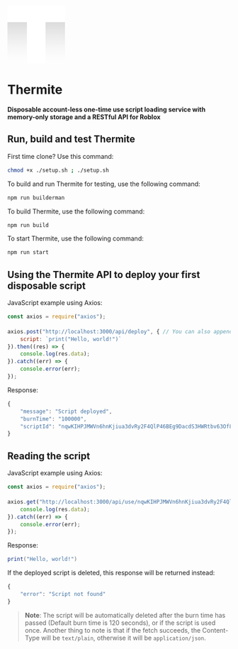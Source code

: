 <img src="gitassets/therm2.png" width=130px>

# Thermite

**Disposable account-less one-time use script loading service with memory-only storage and a RESTful API for Roblox**

## Run, build and test Thermite

First time clone? Use this command: 
```bash
chmod +x ./setup.sh ; ./setup.sh
```

To build and run Thermite for testing, use the following command: 
```bash
npm run builderman
```

To build Thermite, use the following command: 
```bash
npm run build
```

To start Thermite, use the following command: 
```bash
npm run start
```

## Using the Thermite API to deploy your first disposable script

JavaScript example using Axios:
```js
const axios = require("axios");

axios.post("http://localhost:3000/api/deploy", { // You can also append the "burntime" query parameter to the URL to specify a custom burn time in milliseconds (When the script will be self-destructed)
	script: `print("Hello, world!")`
}).then((res) => {
	console.log(res.data);
}).catch((err) => {
	console.error(err);
});
```

Response: 
```javascript
{
	"message": "Script deployed",
	"burnTime": "100000",
	"scriptId": "nqwKIHPJMWVn6hnKjiua3dvRy2F4QlP46BEg9DacdS3HWRtbv63Of8cSAx9bF9biI58IQwMbciBEhzBiJT4sfBokNvUdbz3TgWgV"
}
```

## Reading the script

JavaScript example using Axios:
```js
const axios = require("axios");

axios.get("http://localhost:3000/api/use/nqwKIHPJMWVn6hnKjiua3dvRy2F4QlP46BEg9DacdS3HWRtbv63Of8cSAx9bF9biI58IQwMbciBEhzBiJT4sfBokNvUdbz3TgWgV").then((res) => {
	console.log(res.data);
}).catch((err) => {
	console.error(err);
});
```

Response: 
```lua
print("Hello, world!")
```
If the deployed script is deleted, this response will be returned instead: 
```javascript
{
	"error": "Script not found"
}
```

> **Note**: 
> The script will be automatically deleted after the burn time has passed (Default burn time is 120 seconds), or if the script is used once.
> Another thing to note is that if the fetch succeeds, the Content-Type will be `text/plain`, otherwise it will be `application/json`.
